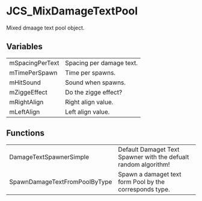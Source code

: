 # JCS_MixDamageTextPool

Mixed dmaage text pool object.


## Variables

<table>
  <tr>
    <td>mSpacingPerText</td>
    <td>Spacing per damage text.</td>
  </tr>
  <tr>
    <td>mTimePerSpawn</td>
    <td>Time per spawns.</td>
  </tr>
  <tr>
    <td>mHitSound</td>
    <td>Sound when spawns.</td>
  </tr>
  <tr>
    <td>mZiggeEffect</td>
    <td>Do the zigge effect?</td>
  </tr>
  <tr>
    <td>mRightAlign</td>
    <td>Right align value.</td>
  </tr>
  <tr>
    <td>mLeftAlign</td>
    <td>Left align value.</td>
  </tr>
</table>


## Functions

<table>
  <tr>
    <td>DamageTextSpawnerSimple</td>
    <td>Default Damaget Text Spawner with the defualt random algorithm!</td>
  </tr>
  <tr>
    <td>SpawnDamageTextFromPoolByType</td>
    <td>Spawn a damaget text form Pool by the corresponds type.</td>
  </tr>
</table>
